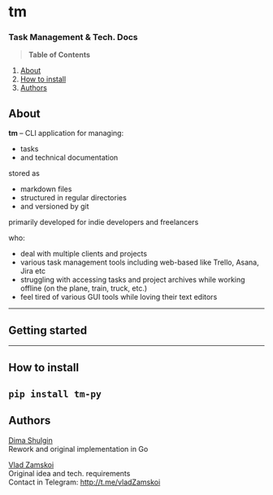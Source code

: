# tm

### Task Management & Tech. Docs

> **Table of Contents**

1. [About](#about)
2. [How to install](#how-to-install)
3. [Authors](#authors)

## About

**tm** – CLI application for managing:

- tasks
- and technical documentation

stored as

- markdown files
- structured in regular directories
- and versioned by git

primarily developed for indie developers and freelancers

who:

- deal with multiple clients and projects
- various task management tools including web-based like Trello, Asana, Jira etc
- struggling with accessing tasks and project archives while working offline (on the plane, train, truck, etc.)
- feel tired of various GUI tools while loving their text editors

---

## Getting started

---

## How to install

## `pip install tm-py`

## Authors

[Dima Shulgin](https://github.com/dz-s)  
Rework and original implementation in Go

[Vlad Zamskoi](https://github.com/jvlad)  
Original idea and tech. requirements  
Contact in Telegram: http://t.me/vladZamskoi
